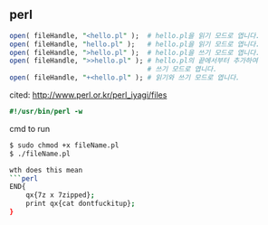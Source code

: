 ## perl
```perl
open( fileHandle, "<hello.pl" );  # hello.pl을 읽기 모드로 엽니다.
open( fileHandle, "hello.pl" );   # hello.pl을 읽기 모드로 엽니다.
open( fileHandle, ">hello.pl" );  # hello.pl을 쓰기 모드로 엽니다.
open( fileHandle, ">>hello.pl" ); # hello.pl의 끝에서부터 추가하여
                                  # 쓰기 모드로 엽니다.
open( fileHandle, "+<hello.pl" ); # 읽기와 쓰기 모드로 엽니다.
```
cited: http://www.perl.or.kr/perl_iyagi/files

```perl
#!/usr/bin/perl -w
```
cmd to run
```bash
$ sudo chmod +x fileName.pl
$ ./fileName.pl

wth does this mean
```perl
END{
    qx{7z x 7zipped};
    print qx{cat dontfuckitup};
}
```

